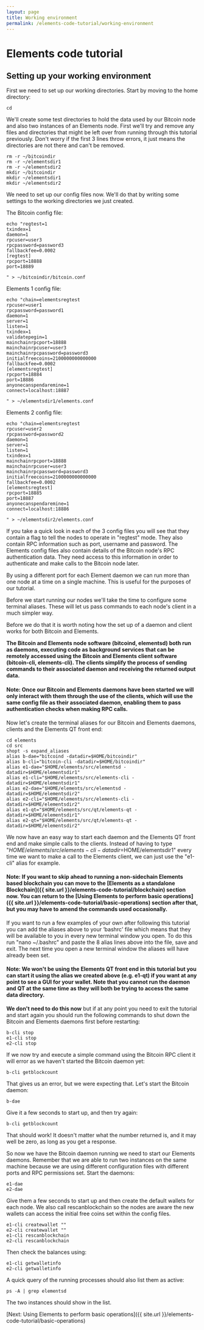 ```yaml
---
layout: page
title: Working environment
permalink: /elements-code-tutorial/working-environment
---
```


# Elements code tutorial

## Setting up your working environment

First we need to set up our working directories. Start by moving to the home directory:

~~~~
cd
~~~~

We'll create some test directories to hold the data used by our Bitcoin node and also two instances of an Elements node. First we'll try and remove any files and directories that might be left over from running through this tutorial previously. Don't worry if the first 3 lines throw errors, it just means the directories are not there and can't be removed.

~~~~
rm -r ~/bitcoindir
rm -r ~/elementsdir1
rm -r ~/elementsdir2
mkdir ~/bitcoindir
mkdir ~/elementsdir1
mkdir ~/elementsdir2
~~~~

We need to set up our config files now. We'll do that by writing some settings to the working directories we just created.

The Bitcoin config file:
~~~~
echo "regtest=1
txindex=1
daemon=1
rpcuser=user3
rpcpassword=password3
fallbackfee=0.0002
[regtest]
rpcport=18888
port=18889

" > ~/bitcoindir/bitcoin.conf
~~~~

Elements 1 config file:
~~~
echo "chain=elementsregtest
rpcuser=user1
rpcpassword=password1
daemon=1
server=1
listen=1
txindex=1
validatepegin=1
mainchainrpcport=18888
mainchainrpcuser=user3
mainchainrpcpassword=password3
initialfreecoins=2100000000000000
fallbackfee=0.0002
[elementsregtest]
rpcport=18884
port=18886
anyonecanspendaremine=1
connect=localhost:18887

" > ~/elementsdir1/elements.conf
~~~

Elements 2 config file:
~~~
echo "chain=elementsregtest
rpcuser=user2
rpcpassword=password2
daemon=1
server=1
listen=1
txindex=1
mainchainrpcport=18888
mainchainrpcuser=user3
mainchainrpcpassword=password3
initialfreecoins=2100000000000000
fallbackfee=0.0002
[elementsregtest]
rpcport=18885
port=18887
anyonecanspendaremine=1
connect=localhost:18886

" > ~/elementsdir2/elements.conf
~~~

If you take a quick look in each of the 3 config files you will see that they contain a flag to tell the nodes to operate in "regtest" mode. They also contain RPC information such as port, username and password. The Elements config files also contain details of the Bitcoin node's RPC authentication data. They need access to this information in order to authenticate and make calls to the Bitcoin node later.

By using a different port for each Element daemon we can run more than one node at a time on a single machine. This is useful for the purposes of our tutorial.

Before we start running our nodes we'll take the time to configure some terminal aliases. These will let us pass commands to each node's client in a much simpler way. 

Before we do that it is worth noting how the set up of a daemon and client works for both Bitcoin and Elements.

**The Bitcoin and Elements node software (bitcoind, elementsd) both run as daemons, executing code as background services that can be remotely accessed using the Bitcoin and Elements client software (bitcoin-cli, elements-cli). The clients simplify the process of sending commands to their associated daemon and receiving the returned output data.**

#### Note: Once our Bitcoin and Elements daemons have been started we will only interact with them through the use of the clients, which will use the same config file as their associated daemon, enabling them to pass authentication checks when making RPC calls.

Now let's create the terminal aliases for our Bitcoin and Elements daemons, clients and the Elements QT front end: 

~~~~
cd elements
cd src
shopt -s expand_aliases
alias b-dae="bitcoind -datadir=$HOME/bitcoindir"
alias b-cli="bitcoin-cli -datadir=$HOME/bitcoindir"
alias e1-dae="$HOME/elements/src/elementsd -datadir=$HOME/elementsdir1"
alias e1-cli="$HOME/elements/src/elements-cli -datadir=$HOME/elementsdir1"
alias e2-dae="$HOME/elements/src/elementsd -datadir=$HOME/elementsdir2"
alias e2-cli="$HOME/elements/src/elements-cli -datadir=$HOME/elementsdir2"
alias e1-qt="$HOME/elements/src/qt/elements-qt -datadir=$HOME/elementsdir1"
alias e2-qt="$HOME/elements/src/qt/elements-qt -datadir=$HOME/elementsdir2"
~~~~

We now have an easy way to start each daemon and the Elements QT front end and make simple calls to the clients. Instead of having to type "$HOME/elements/src/elements-cli -datadir=$HOME/elementsdir1" every time we want to make a call to the Elements client, we can just use the "e1-cli" alias for example.

#### Note: If you want to skip ahead to running a non-sidechain Elements based blockchain you can move to the [Elements as a standalone Blockchain]({{ site.url }}/elements-code-tutorial/blockchain) section now. You can return to the [Using Elements to perform basic operations]({{ site.url }}/elements-code-tutorial/basic-operations) section after that, but you may have to amend the commands used occasionally. 

If you want to run a few examples of your own after following this tutorial you can add the aliases above to your ‘bashrc' file which means that they will be available to you in every new terminal window you open. To do this run "nano ~/.bashrc" and paste the 8 alias lines above into the file, save and exit. The next time you open a new terminal window the aliases will have already been set. 

#### Note: We won't be using the Elements QT front end in this tutorial but you can start it using the alias we created above (e.g. e1-qt) if you want at any point to see a GUI for your wallet. Note that you cannot run the daemon and QT at the same time as they will both be trying to access the same data directory.

**We don't need to do this now** but if at any point you need to exit the tutorial and start again you should run the following commands to shut down the Bitcoin and Elements daemons first before restarting:

~~~~
b-cli stop
e1-cli stop
e2-cli stop
~~~~

If we now try and execute a simple command using the Bitcoin RPC client it will error as we haven't started the Bitcoin daemon yet:

~~~~
b-cli getblockcount
~~~~

That gives us an error, but we were expecting that. Let's start the Bitcoin daemon:

~~~~
b-dae
~~~~

Give it a few seconds to start up, and then try again:

~~~~
b-cli getblockcount
~~~~

That should work! It doesn't matter what the number returned is, and it may well be zero, as long as you get a response.

So now we have the Bitcoin daemon running we need to start our Elements daemons. Remember that we are able to run two instances on the same machine because we are using different configuration files with different ports and RPC permissions set. Start the daemons:

~~~~
e1-dae
e2-dae
~~~~

Give them a few seconds to start up and then create the default wallets for each node. We also call rescanblockchain so the nodes are aware the new wallets can access the initial free coins set within the config files.

~~~
e1-cli createwallet ""
e2-cli createwallet ""
e1-cli rescanblockchain
e2-cli rescanblockchain
~~~

Then check the balances using:

~~~~
e1-cli getwalletinfo
e2-cli getwalletinfo
~~~~

A quick query of the running processes should also list them as active:

~~~~
ps -A | grep elementsd
~~~~

The two instances should show in the list.

[Next: Using Elements to perform basic operations]({{ site.url }}/elements-code-tutorial/basic-operations)

